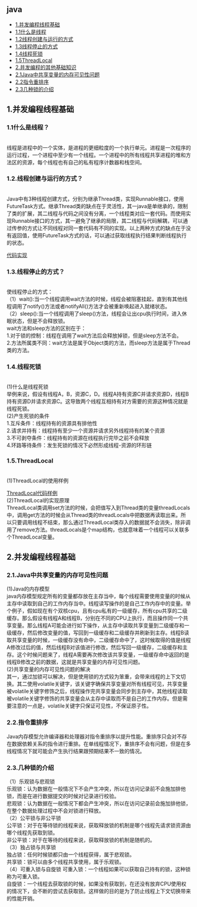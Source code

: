 ## java
* [1.并发编程线程基础](#1)
* [1.1什么是线程](#1.1)
* [1.2线程创建与运行的方式](#1.2)
* [1.3线程停止的方式](#1.3)
* [1.4线程死锁](#1.4)
* [1.5ThreadLocal](#1.5)
* [2.并发编程的其他基础知识](#2)
* [2.1Java中共享变量的内存可见性问题](#2.1)
* [2.2指令重排序](#2.2)
* [2.3几种锁的介绍](#2.2)


<h2 id="1">1.并发编程线程基础</h2>
  <h3 id="1.1">1.1什么是线程？</h3><br>
线程是进程中的一个实体，是进程的更细粒度的一个执行单元。进程是一次程序的运行过程，一个进程中至少有一个线程。一个进程中的所有线程共享进程的堆和方法区的资源，每个线程也有自己的私有程序计数器和栈空间。<br>
  <h3 id="1.2">1.2.线程创建与运行的方式？</h3><br>
  Java中有3种线程创建方式，分别为继承Thread类，实现Runnable接口，使用FutureTask方式。继承Thread类的缺点在于灵活性，其一java是单继承的，限制了类的扩展，其二线程与代码之间没有分离，一个线程类对应一套代码。而使用实现Runnable接口的方式，其一避免了继承的局限，其二线程与代码解耦，可以通过传参的方式让不同线程对同一套代码有不同的实现。以上两种方式的缺点在于没有返回值，使用FutureTask方式的话，可以通过获取线程执行结果判断线程执行的状态。

[代码实现](./code/java并发编程之美/线程创建的方式)
  <h3 id="1.3">1.3.线程停止的方式？</h3><br>
  使线程停止的方式：<br>
  （1）wait():当一个线程调用wait方法的时候，线程会被阻塞挂起，直到有其他线程调用了notify()方法或者notifyAll()方法才会被重新唤起进入就绪状态。<br>
  （2）sleep():当一个线程调用了sleep()方法，线程会让出cpu执行时间，进入休眠状态，但是不会释放锁。<br>
  wait方法和sleep方法的区别在于：<br>
  1.对于锁的控制：线程在调用了wait方法后会释放掉锁，但是sleep方法不会。<br>
  2.方法所属类不同：wait方法是属于Object类的方法，而sleep方法是属于Thread类的方法。<br>
  <h3 id="1.4">1.4.线程死锁</h3><br>
  (1)什么是线程死锁<br>
  举例来说，假设有线程A，B，资源C，D。线程A持有资源C并请求资源D，线程B持有资源D并请求资源C。这导致两个线程互相持有对方需要的资源这种情况就是线程死锁。<br>
  (2)产生死锁的条件<br>
  1.互斥条件：线程持有的资源具有排他性<br>
  2.请求并持有：线程持有至少一个资源并请求另外线程持有的某个资源<br>
  3.不可剥夺条件：线程持有的资源在线程执行完毕之前不会释放<br>
  4.环路等待条件：发生死锁的情况下必然形成线程-资源的环形链<br>
  <h3 id="1.5">1.5.ThreadLocal</h3><br>
  (1)ThreadLocal的使用样例<br>
  
[ThreadLocal代码样例](./code/java并发编程之美/ThreadLocalDemo) <br>
  (2)ThreadLocal的实现原理<br>
  ThreadLocal类调用set方法的时候，会把值写入到Thread类的变量threadLocals中，调用get方法的时候会从Thread类的threadLocals中把数据再读取出来。所以只要调用线程不结束，那么通过ThreadLocal类存入的数据就不会消失，除非调用了remove方法。threadLocals是个map结构，也就意味着一个线程可以关联多个ThreadLocal变量。
<h2 id="2">2.并发编程线程基础</h2>
  <h3 id="2.1">2.1.Java中共享变量的内存可见性问题</h3>
  (1)Java的内存模型<br>
    java内存模型规定所有的变量都存放在主存当中，每个线程需要使用变量的时候从主存中读取到自己的工作内存当中。线程读写操作的是自己工作内存中的变量。举个例子，假如现在有个双核cpu，且有cpu私有的一级缓存，所有cpu共享的二级缓存。那么假设有线程A和线程B，分别在不同的CPU上执行，而且操作同一个共享变量。那么线程A可能会进行如下操作，从主存中读取共享变量到二级缓存和一级缓存，然后修改变量的值，写回到一级缓存和二级缓存并刷新到主存。线程B读取共享变量的时候，一级缓存没有命中，二级缓存命中了，这时候取得的值是线程A修改过后的值，然后线程B对该值进行修改，然后写回一级缓存，二级缓存和主存。这个时候问题来了，线程A需要再次修改该共享变量，一级缓存命中返回的是线程B修改之前的数据，这就是共享变量的内存可见性问题。<br>
  (2)共享变量的内存可见性问题的解决<br>
  其一，通过加锁可以解决，但是使用锁的方式较为笨重，会带来线程的上下文切换。其二使用volatile关键字，该关键字确保共享变量对所有线程可见，共享变量被volatile关键字修饰之后，线程操作完共享变量会同步到主存中，其他线程读取被volatile关键字修饰的共享变量会从主存中读取而不是自己的工作内存。但是需要注意的一点是，volatile关键字只保证可见性，不保证原子性。
  <h3 id="2.2">2.2.指令重排序</h3>
  Java内存模型允许编译器和处理器对指令重排序以提升性能。重排序只会对不存在数据依赖关系的指令进行重排。在单线程情况下，重排序不会有问题，但是在多线程情况下就可能会产生执行结果跟预期结果不一致的情况。
  <h3 id="2.3">2.3.几种锁的介绍</h3>
  （1）乐观锁与悲观锁<br>
  乐观锁：认为数据在一般情况下不会产生冲突，所以在访问记录前不会施加排他锁，而是在进行数据提交的时候对记录进行校验。<br>
  悲观锁：认为数据在一般情况下都会产生冲突，所以在访问记录前会施加排他锁，在整个数据处理过程中不会对锁进行释放。<br>
  （2）公平锁与非公平锁<br>
  公平锁：对于在等待锁的线程来说，获取释放锁的机制是哪个线程先请求锁资源由哪个线程先获取到锁。<br>
  非公平锁：对于在等待的线程来说，获取释放锁的机制是随机的。<br>
  （3）独占锁与共享锁<br>
  独占锁：任何时候锁都只由一个线程获得，属于悲观锁。<br>
  共享锁：锁可以由多个线程共享使用，属于乐观锁。<br>
  （4）可重入锁与自旋锁
  可重入锁：一个线程如果可以获取自己持有的锁，这种锁称为可重入锁。<br>
  自旋锁：一个线程去获取锁的时候，如果没有获取到，在还没有放弃CPU使用权的情况下，会不断的尝试去获取锁。这样做的目的是为了防止线程上下文切换带来的性能开销。<br>
